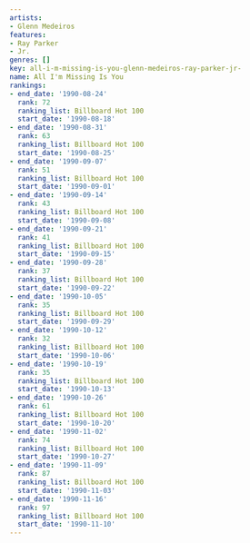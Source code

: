 ```yaml
---
artists:
- Glenn Medeiros
features:
- Ray Parker
- Jr.
genres: []
key: all-i-m-missing-is-you-glenn-medeiros-ray-parker-jr-
name: All I'm Missing Is You
rankings:
- end_date: '1990-08-24'
  rank: 72
  ranking_list: Billboard Hot 100
  start_date: '1990-08-18'
- end_date: '1990-08-31'
  rank: 63
  ranking_list: Billboard Hot 100
  start_date: '1990-08-25'
- end_date: '1990-09-07'
  rank: 51
  ranking_list: Billboard Hot 100
  start_date: '1990-09-01'
- end_date: '1990-09-14'
  rank: 43
  ranking_list: Billboard Hot 100
  start_date: '1990-09-08'
- end_date: '1990-09-21'
  rank: 41
  ranking_list: Billboard Hot 100
  start_date: '1990-09-15'
- end_date: '1990-09-28'
  rank: 37
  ranking_list: Billboard Hot 100
  start_date: '1990-09-22'
- end_date: '1990-10-05'
  rank: 35
  ranking_list: Billboard Hot 100
  start_date: '1990-09-29'
- end_date: '1990-10-12'
  rank: 32
  ranking_list: Billboard Hot 100
  start_date: '1990-10-06'
- end_date: '1990-10-19'
  rank: 35
  ranking_list: Billboard Hot 100
  start_date: '1990-10-13'
- end_date: '1990-10-26'
  rank: 61
  ranking_list: Billboard Hot 100
  start_date: '1990-10-20'
- end_date: '1990-11-02'
  rank: 74
  ranking_list: Billboard Hot 100
  start_date: '1990-10-27'
- end_date: '1990-11-09'
  rank: 87
  ranking_list: Billboard Hot 100
  start_date: '1990-11-03'
- end_date: '1990-11-16'
  rank: 97
  ranking_list: Billboard Hot 100
  start_date: '1990-11-10'
---
```


